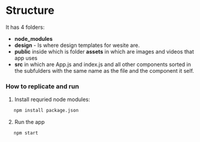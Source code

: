 
# Structure

It has 4 folders:
 - **node_modules**
 - **design** - Is where design templates for wesite are.
 - **public** inside which is folder **assets** in which are images and videos that app uses
 - **src** in which are App.js and index.js and all other components sorted in the subfulders with the same name as the file and the component it self.

### How to replicate and run

 1. Install requried node modules:
 ```bash
    npm install package.json
 ```

 2. Run the app
 ```bash
    npm start
 ```

